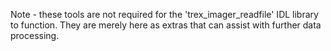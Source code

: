 Note - these tools are not required for the 'trex_imager_readfile' IDL library to function. They are merely here as extras that can assist with further data processing.